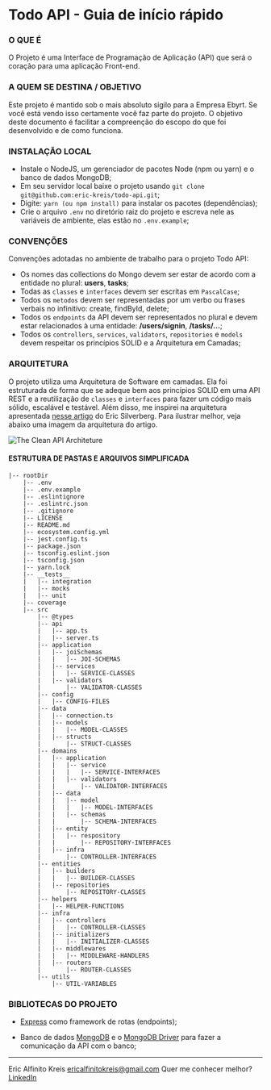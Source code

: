 # Todo API - Guia de início rápido

### O QUE É
O Projeto é uma Interface de Programação de Aplicação (API) que será o coração para uma aplicação Front-end.

### A QUEM SE DESTINA / OBJETIVO
Este projeto é mantido sob o mais absoluto sigilo para a Empresa Ebyrt. Se você está vendo isso certamente você faz parte do projeto. O objetivo deste documento é facilitar a compreenção do escopo do que foi desenvolvido e de como funciona.

### INSTALAÇÃO LOCAL
* Instale o NodeJS, um gerenciador de pacotes Node (npm ou yarn) e o banco de dados MongoDB;
* Em seu servidor local baixe o projeto usando `git clone git@github.com:eric-kreis/todo-api.git`;
* Digite: `yarn (ou npm install)` para instalar os pacotes (dependências);
* Crie o arquivo `.env` no diretório raiz do projeto e escreva nele as variáveis de ambiente, elas estão no `.env.example`;

### CONVENÇÕES
Convenções adotadas no ambiente de trabalho para o projeto Todo API:
* Os nomes das collections do Mongo devem ser estar de acordo com a entidade no plural: **users**, **tasks**;
* Todas as `classes` e `interfaces` devem ser escritas em `PascalCase`;
* Todos os `metodos` devem ser representadas por um verbo ou frases verbais no infinitivo: create, findById, delete;
* Todos os `endpoints` da API devem ser representados no plural e devem estar relacionados à uma entidade: **/users/signin**, **/tasks/...**;
* Todos os `controllers`, `services`, `validators`, `repositories` e `models` devem respeitar os princípios SOLID e a Arquitetura em Camadas;

### ARQUITETURA
O projeto utiliza uma Arquitetura de Software em camadas. Ela foi estruturada de forma que se adeque bem aos princípios SOLID em uma API REST e a reutilização de `classes` e `interfaces` para fazer um código mais sólido, escalável e testável. Além disso, me inspirei na arquitetura apresentada [nesse artigo](https://medium.com/perry-street-software-engineering/clean-api-architecture-2b57074084d5) do Eric Silverberg. Para ilustrar melhor, veja abaixo uma imagem da arquitetura do artigo.

![The Clean API Architeture](https://miro.medium.com/max/120/1*yTDpfIqqAdeKRhbHwfhrYQ.png)

#### ESTRUTURA DE PASTAS E ARQUIVOS SIMPLIFICADA
```
|-- rootDir
    |-- .env
    |-- .env.example
    |-- .eslintignore
    |-- .eslintrc.json
    |-- .gitignore
    |-- LICENSE
    |-- README.md
    |-- ecosystem.config.yml
    |-- jest.config.ts
    |-- package.json
    |-- tsconfig.eslint.json
    |-- tsconfig.json
    |-- yarn.lock
    |-- __tests__
    |   |-- integration
    |   |-- mocks
    |   |-- unit
    |-- coverage
    |-- src
        |-- @types
        |-- api
        |   |-- app.ts
        |   |-- server.ts
        |-- application
        |   |-- joiSchemas
        |   |   |-- JOI-SCHEMAS
        |   |-- services
        |   |   |-- SERVICE-CLASSES
        |   |-- validators
        |       |-- VALIDATOR-CLASSES
        |-- config
        |   |-- CONFIG-FILES
        |-- data
        |   |-- connection.ts
        |   |-- models
        |   |   |-- MODEL-CLASSES
        |   |-- structs
        |       |-- STRUCT-CLASSES
        |-- domains
        |   |-- application
        |   |   |-- service
        |   |   |   |-- SERVICE-INTERFACES
        |   |   |-- validators
        |   |       |-- VALIDATOR-INTERFACES
        |   |-- data
        |   |   |-- model
        |   |   |   |-- MODEL-INTERFACES
        |   |   |-- schemas
        |   |       |-- SCHEMA-INTERFACES
        |   |-- entity
        |   |   |-- respository
        |   |       |-- REPOSITORY-INTERFACES
        |   |-- infra
        |       |-- CONTROLLER-INTERFACES
        |-- entities
        |   |-- builders
        |   |   |-- BUILDER-CLASSES
        |   |-- repositories
        |       |-- REPOSITORY-CLASSES
        |-- helpers
        |   |-- HELPER-FUNCTIONS
        |-- infra
        |   |-- controllers
        |   |   |-- CONTROLLER-CLASSES
        |   |-- initializers
        |   |   |-- INITIALIZER-CLASSES
        |   |-- middlewares
        |   |   |-- MIDDLEWARE-HANDLERS
        |   |-- routers
        |       |-- ROUTER-CLASSES
        |-- utils
            |-- UTIL-VARIABLES
```

### BIBLIOTECAS DO PROJETO
* [Express](https://expressjs.com/pt-br/) como framework de rotas (endpoints);

* Banco de dados [MongoDB](https://www.mongodb.com/pt-br) e o [MongoDB Driver](https://docs.mongodb.com/drivers/node/current/) para fazer a comunicação da API com o banco;



---
Eric Alfinito Kreis
ericalfinitokreis@gmail.com
Quer me conhecer melhor? [LinkedIn](https://www.linkedin.com/in/eric-kreis/)
